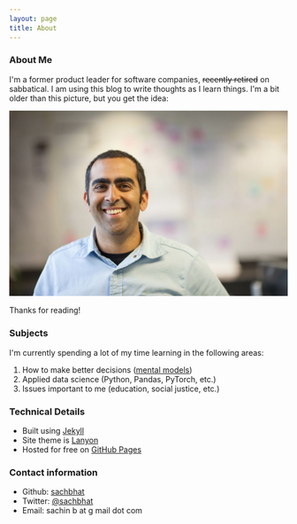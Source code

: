 ```yaml
---
layout: page
title: About
---
```


### About Me

I'm a former product leader for software companies, <strike>recently retired</strike> on sabbatical. I am using this blog to write thoughts as I learn things. I'm a bit older than this picture, but you get the idea:

![Sachin Bhatia](/public/images/sachin.jpeg)

Thanks for reading!


### Subjects

I'm currently spending a lot of my time learning in the following areas:

1. How to make better decisions ([mental models](https://fs.blog/mental-models/))
2. Applied data science (Python, Pandas, PyTorch, etc.)
3. Issues important to me (education, social justice, etc.)

### Technical Details

- Built using [Jekyll](http://jekyllrb.com)
- Site theme is [Lanyon](http://lanyon.getpoole.com)
- Hosted for free on [GitHub Pages](https://pages.github.com)

### Contact information

- Github: [sachbhat](https://github.com/sachbhat/)
- Twitter: [@sachbhat](https://twitter.com/sachbhat?lang=en)
- Email: sachin b at g mail dot com
